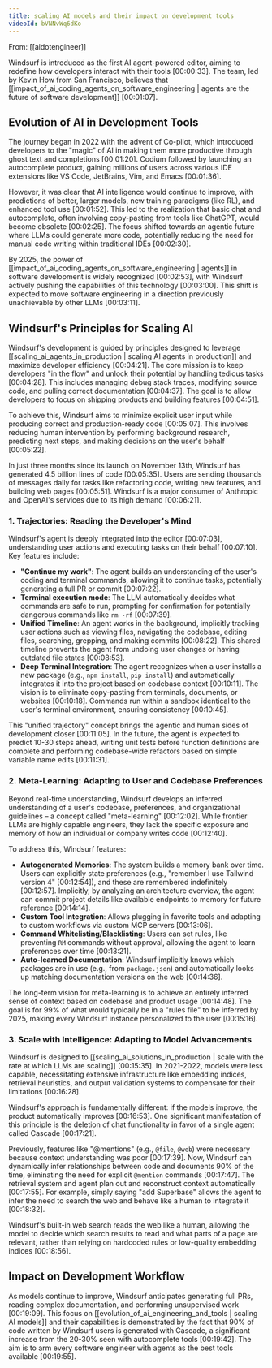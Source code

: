 ```yaml
---
title: scaling AI models and their impact on development tools
videoId: bVNNvWq6dKo
---
```


From: [[aidotengineer]] <br/> 

Windsurf is introduced as the first AI agent-powered editor, aiming to redefine how developers interact with their tools <a class="yt-timestamp" data-t="00:00:33">[00:00:33]</a>. The team, led by Kevin How from San Francisco, believes that [[impact_of_ai_coding_agents_on_software_engineering | agents are the future of software development]] <a class="yt-timestamp" data-t="00:01:07">[00:01:07]</a>.

## Evolution of AI in Development Tools

The journey began in 2022 with the advent of Co-pilot, which introduced developers to the "magic" of AI in making them more productive through ghost text and completions <a class="yt-timestamp" data-t="00:01:20">[00:01:20]</a>. Codium followed by launching an autocomplete product, gaining millions of users across various IDE extensions like VS Code, JetBrains, Vim, and Emacs <a class="yt-timestamp" data-t="00:01:36">[00:01:36]</a>.

However, it was clear that AI intelligence would continue to improve, with predictions of better, larger models, new training paradigms (like RL), and enhanced tool use <a class="yt-timestamp" data-t="00:01:52">[00:01:52]</a>. This led to the realization that basic chat and autocomplete, often involving copy-pasting from tools like ChatGPT, would become obsolete <a class="yt-timestamp" data-t="00:02:25">[00:02:25]</a>. The focus shifted towards an agentic future where LLMs could generate more code, potentially reducing the need for manual code writing within traditional IDEs <a class="yt-timestamp" data-t="00:02:30">[00:02:30]</a>.

By 2025, the power of [[impact_of_ai_coding_agents_on_software_engineering | agents]] in software development is widely recognized <a class="yt-timestamp" data-t="00:02:53">[00:02:53]</a>, with Windsurf actively pushing the capabilities of this technology <a class="yt-timestamp" data-t="00:03:00">[00:03:00]</a>. This shift is expected to move software engineering in a direction previously unachievable by other LLMs <a class="yt-timestamp" data-t="00:03:11">[00:03:11]</a>.

## Windsurf's Principles for Scaling AI

Windsurf's development is guided by principles designed to leverage [[scaling_ai_agents_in_production | scaling AI agents in production]] and maximize developer efficiency <a class="yt-timestamp" data-t="00:04:21">[00:04:21]</a>. The core mission is to keep developers "in the flow" and unlock their potential by handling tedious tasks <a class="yt-timestamp" data-t="00:04:28">[00:04:28]</a>. This includes managing debug stack traces, modifying source code, and pulling correct documentation <a class="yt-timestamp" data-t="00:04:37">[00:04:37]</a>. The goal is to allow developers to focus on shipping products and building features <a class="yt-timestamp" data-t="00:04:51">[00:04:51]</a>.

To achieve this, Windsurf aims to minimize explicit user input while producing correct and production-ready code <a class="yt-timestamp" data-t="00:05:07">[00:05:07]</a>. This involves reducing human intervention by performing background research, predicting next steps, and making decisions on the user's behalf <a class="yt-timestamp" data-t="00:05:22">[00:05:22]</a>.

In just three months since its launch on November 13th, Windsurf has generated 4.5 billion lines of code <a class="yt-timestamp" data-t="00:05:35">[00:05:35]</a>. Users are sending thousands of messages daily for tasks like refactoring code, writing new features, and building web pages <a class="yt-timestamp" data-t="00:05:51">[00:05:51]</a>. Windsurf is a major consumer of Anthropic and OpenAI's services due to its high demand <a class="yt-timestamp" data-t="00:06:21">[00:06:21]</a>.

### 1. Trajectories: Reading the Developer's Mind

Windsurf's agent is deeply integrated into the editor <a class="yt-timestamp" data-t="00:07:03">[00:07:03]</a>, understanding user actions and executing tasks on their behalf <a class="yt-timestamp" data-t="00:07:10">[00:07:10]</a>. Key features include:
*   **"Continue my work"**: The agent builds an understanding of the user's coding and terminal commands, allowing it to continue tasks, potentially generating a full PR or commit <a class="yt-timestamp" data-t="00:07:22">[00:07:22]</a>.
*   **Terminal execution mode**: The LLM automatically decides what commands are safe to run, prompting for confirmation for potentially dangerous commands like `rm -rf` <a class="yt-timestamp" data-t="00:07:39">[00:07:39]</a>.
*   **Unified Timeline**: An agent works in the background, implicitly tracking user actions such as viewing files, navigating the codebase, editing files, searching, grepping, and making commits <a class="yt-timestamp" data-t="00:08:22">[00:08:22]</a>. This shared timeline prevents the agent from undoing user changes or having outdated file states <a class="yt-timestamp" data-t="00:08:53">[00:08:53]</a>.
*   **Deep Terminal Integration**: The agent recognizes when a user installs a new package (e.g., `npm install`, `pip install`) and automatically integrates it into the project based on codebase context <a class="yt-timestamp" data-t="00:09:58">[00:10:11]</a>. The vision is to eliminate copy-pasting from terminals, documents, or websites <a class="yt-timestamp" data-t="00:10:18">[00:10:18]</a>. Commands run within a sandbox identical to the user's terminal environment, ensuring consistency <a class="yt-timestamp" data-t="00:10:45">[00:10:45]</a>.

This "unified trajectory" concept brings the agentic and human sides of development closer <a class="yt-timestamp" data-t="00:11:05">[00:11:05]</a>. In the future, the agent is expected to predict 10-30 steps ahead, writing unit tests before function definitions are complete and performing codebase-wide refactors based on simple variable name edits <a class="yt-timestamp" data-t="00:11:31">[00:11:31]</a>.

### 2. Meta-Learning: Adapting to User and Codebase Preferences

Beyond real-time understanding, Windsurf develops an inferred understanding of a user's codebase, preferences, and organizational guidelines – a concept called "meta-learning" <a class="yt-timestamp" data-t="00:11:56">[00:12:02]</a>. While frontier LLMs are highly capable engineers, they lack the specific exposure and memory of how an individual or company writes code <a class="yt-timestamp" data-t="00:12:18">[00:12:40]</a>.

To address this, Windsurf features:
*   **Autogenerated Memories**: The system builds a memory bank over time. Users can explicitly state preferences (e.g., "remember I use Tailwind version 4" <a class="yt-timestamp" data-t="00:12:50">[00:12:54]</a>), and these are remembered indefinitely <a class="yt-timestamp" data-t="00:12:57">[00:12:57]</a>. Implicitly, by analyzing an architecture overview, the agent can commit project details like available endpoints to memory for future reference <a class="yt-timestamp" data-t="00:13:54">[00:14:14]</a>.
*   **Custom Tool Integration**: Allows plugging in favorite tools and adapting to custom workflows via custom MCP servers <a class="yt-timestamp" data-t="00:13:00">[00:13:06]</a>.
*   **Command Whitelisting/Blacklisting**: Users can set rules, like preventing `RM` commands without approval, allowing the agent to learn preferences over time <a class="yt-timestamp" data-t="00:13:08">[00:13:21]</a>.
*   **Auto-learned Documentation**: Windsurf implicitly knows which packages are in use (e.g., from `package.json`) and automatically looks up matching documentation versions on the web <a class="yt-timestamp" data-t="00:14:22">[00:14:36]</a>.

The long-term vision for meta-learning is to achieve an entirely inferred sense of context based on codebase and product usage <a class="yt-timestamp" data-t="00:14:37">[00:14:48]</a>. The goal is for 99% of what would typically be in a "rules file" to be inferred by 2025, making every Windsurf instance personalized to the user <a class="yt-timestamp" data-t="00:14:52">[00:15:16]</a>.

### 3. Scale with Intelligence: Adapting to Model Advancements

Windsurf is designed to [[scaling_ai_solutions_in_production | scale with the rate at which LLMs are scaling]] <a class="yt-timestamp" data-t="00:15:31">[00:15:35]</a>. In 2021-2022, models were less capable, necessitating extensive infrastructure like embedding indices, retrieval heuristics, and output validation systems to compensate for their limitations <a class="yt-timestamp" data-t="00:16:12">[00:16:28]</a>.

Windsurf's approach is fundamentally different: if the models improve, the product automatically improves <a class="yt-timestamp" data-t="00:16:47">[00:16:53]</a>. One significant manifestation of this principle is the deletion of chat functionality in favor of a single agent called Cascade <a class="yt-timestamp" data-t="00:17:10">[00:17:21]</a>.

Previously, features like "@mentions" (e.g., `@file`, `@web`) were necessary because context understanding was poor <a class="yt-timestamp" data-t="00:17:33">[00:17:39]</a>. Now, Windsurf can dynamically infer relationships between code and documents 90% of the time, eliminating the need for explicit `@mention` commands <a class="yt-timestamp" data-t="00:17:41">[00:17:47]</a>. The retrieval system and agent plan out and reconstruct context automatically <a class="yt-timestamp" data-t="00:17:49">[00:17:55]</a>. For example, simply saying "add Superbase" allows the agent to infer the need to search the web and behave like a human to integrate it <a class="yt-timestamp" data-t="00:18:22">[00:18:32]</a>.

Windsurf's built-in web search reads the web like a human, allowing the model to decide which search results to read and what parts of a page are relevant, rather than relying on hardcoded rules or low-quality embedding indices <a class="yt-timestamp" data-t="00:18:34">[00:18:56]</a>.

## Impact on Development Workflow

As models continue to improve, Windsurf anticipates generating full PRs, reading complex documentation, and performing unsupervised work <a class="yt-timestamp" data-t="00:19:01">[00:19:09]</a>. This focus on [[evolution_of_ai_engineering_and_tools | scaling AI models]] and their capabilities is demonstrated by the fact that 90% of code written by Windsurf users is generated with Cascade, a significant increase from the 20-30% seen with autocomplete tools <a class="yt-timestamp" data-t="00:19:30">[00:19:42]</a>. The aim is to arm every software engineer with agents as the best tools available <a class="yt-timestamp" data-t="00:19:50">[00:19:55]</a>.